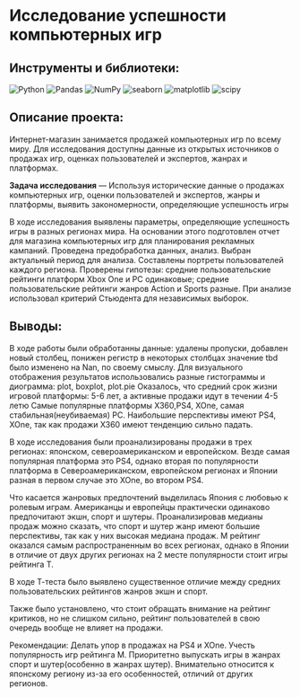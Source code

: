# Исследование успешности компьютерных игр

## Инструменты и библиотеки:
![Python](https://img.shields.io/badge/-Python-white?style=flat&logo=python)
![Pandas](https://img.shields.io/badge/-Pandas-white?style=flat&logo=pandas&logoColor=130754)
![NumPy](https://img.shields.io/badge/-NumPy-white?style=flat&logo=NumPy&logoColor=3366C5)
![seaborn](https://img.shields.io/badge/-seaborn-white?style=flat&logo=seaborn)
![matplotlib](https://img.shields.io/badge/-matplotlib-white?style=flat&logo=matplotlib)
![scipy](https://img.shields.io/badge/-scipy-white?style=flat&logo=scipy)
## Описание проекта:
Интернет-магазин занимается продажей компьютерных игр по всему миру. Для исследования доступны данные из открытых источников о продажах игр, оценках пользователей и экспертов, жанрах и платформах.

**Задача исследования** — Используя исторические данные о продажах компьютерных игр, оценки пользователей и экспертов, жанры и платформы, выявить закономерности, определяющие успешность игры 

В ходе исследования выявлены параметры, определяющие успешность игры в разных регионах мира. На
основании этого подготовлен отчет для магазина компьютерных игр для планирования
рекламных кампаний. Проведена предобработка данных, анализ. Выбран актуальный
период для анализа. Составлены портреты пользователей каждого региона. Проверены
гипотезы: средние пользовательские рейтинги платформ Xbox One и PC одинаковые;
средние пользовательские рейтинги жанров Action и Sports разные. При анализе использовал критерий Стьюдента для независимых выборок.

## Выводы:
В ходе работы были обработанны данные: удалены пропуски, добавлен новый столбец, понижен регистр в некоторых столбцах значение tbd было изменено на Nan, по своему смыслу.
Для визуального отображения результатов использовались разные гистограммы и диограмма: plot, boxplot, plot.pie
Оказалось, что средний срок жизни игровой платформы: 5-6 лет, а активные продажи идут в течении 4-5 летю Самые популярные платформы X360,PS4, XOne, самая стабильная(неубиваемая) PC. Наибольшие перспективы имеют PS4, XOne, так как продажи X360 имеют тенденцию сильно падать.

В ходе исследования были проанализированы продажи в трех регионах: японском, североамериканском и европейском. Везде самая популярная платформа это PS4, однако вторая по популярности платформа в Североамериканском, европейском регионах и Японии разная в первом случае это XOne, во втором PS4.

Что касается жанровых предпочтений выделилась Япония с любовью к ролевым играм. Американцы и европейцы практически одинаково предпочитают экшн, спорт и шутеры. Проанализировав медианы продаж можно сказать, что спорт и шутер жанр имеют большие перспективы, так как у них высокая медиана продаж.
M рейтинг оказался самым распространенным во всех регионах, однако в Японии в отличие от двух других регионах на 2 месте популярности стоит игры рейтинга Т.

В ходе Т-теста было выявлено существенное отличие между средних пользовательских рейтингов жанров экшн и спорт.

Также было установлено, что стоит обращать внимание на рейтинг критиков, но не слишком сильно, рейтинг пользователей в свою очередь вообще не влияет на продажи.

Рекомендации: Делать упор в продажах на PS4 и XOne. Учесть популярность игр рейтинга М. Приоритетно выпускать игры в жанрах спорт и шутер(особенно в жанрах шутер). Внимательно относится к японскому региону из-за его особенностей, отличий от других регионов.
